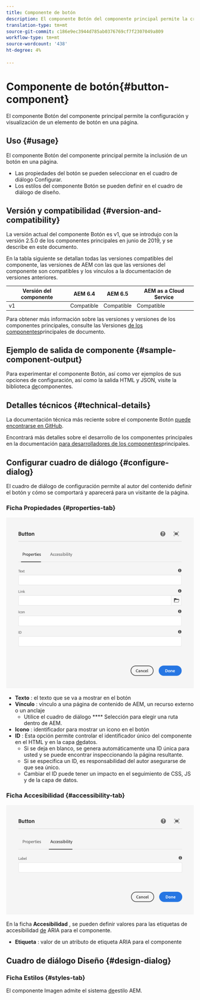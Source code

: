 ```yaml
---
title: Componente de botón
description: El componente Botón del componente principal permite la creación y visualización de un botón.
translation-type: tm+mt
source-git-commit: c186e9ec3944d785ab0376769cf7f2307049a809
workflow-type: tm+mt
source-wordcount: '438'
ht-degree: 4%

---
```



# Componente de botón{#button-component}

El componente Botón del componente principal permite la configuración y visualización de un elemento de botón en una página.

## Uso {#usage}

El componente Botón del componente principal permite la inclusión de un botón en una página.

* Las propiedades del botón se pueden seleccionar en el cuadro de diálogo [](#configure-dialog)Configurar.
* Los estilos del componente Botón se pueden definir en el cuadro de diálogo [](#design-dialog)de diseño.

## Versión y compatibilidad {#version-and-compatibility}

La versión actual del componente Botón es v1, que se introdujo con la versión 2.5.0 de los componentes principales en junio de 2019, y se describe en este documento.

En la tabla siguiente se detallan todas las versiones compatibles del componente, las versiones de AEM con las que las versiones del componente son compatibles y los vínculos a la documentación de versiones anteriores.

| Versión del componente | AEM 6.4   | AEM 6.5 | AEM as a Cloud Service |
|--- |--- |---|---|
| v1 | Compatible | Compatible | Compatible |

Para obtener más información sobre las versiones y versiones de los componentes principales, consulte las Versiones [de los componentes](/help/versions.md)principales de documento.

## Ejemplo de salida de componente {#sample-component-output}

Para experimentar el componente Botón, así como ver ejemplos de sus opciones de configuración, así como la salida HTML y JSON, visite la biblioteca [de](https://adobe.com/go/aem_cmp_library_button)componentes.

## Detalles técnicos {#technical-details}

La documentación técnica más reciente sobre el componente Botón [puede encontrarse en GitHub](https://adobe.com/go/aem_cmp_tech_button_v1).

Encontrará más detalles sobre el desarrollo de los componentes principales en la documentación [para desarrolladores de los componentes](/help/developing/overview.md)principales.

## Configurar cuadro de diálogo {#configure-dialog}

El cuadro de diálogo de configuración permite al autor del contenido definir el botón y cómo se comportará y aparecerá para un visitante de la página.

### Ficha Propiedades {#properties-tab}

![Ficha Propiedades del cuadro de diálogo de edición del componente Botón](/help/assets/button-edit-properties.png)

* **Texto** : el texto que se va a mostrar en el botón
* **Vínculo** : vínculo a una página de contenido de AEM, un recurso externo o un anclaje
   * Utilice el cuadro de diálogo **** Selección para elegir una ruta dentro de AEM.
* **Icono** : identificador para mostrar un icono en el botón
* **ID** : Esta opción permite controlar el identificador único del componente en el HTML y en la capa [de](/help/developing/data-layer/overview.md)datos.
   * Si se deja en blanco, se genera automáticamente una ID única para usted y se puede encontrar inspeccionando la página resultante.
   * Si se especifica un ID, es responsabilidad del autor asegurarse de que sea único.
   * Cambiar el ID puede tener un impacto en el seguimiento de CSS, JS y de la capa de datos.

### Ficha Accesibilidad {#accessibility-tab}

![Ficha Accesibilidad del cuadro de diálogo de edición del componente Botón](/help/assets/button-edit-accessibility.png)

En la ficha **Accesibilidad** , se pueden definir valores para las etiquetas de accesibilidad [de](https://www.w3.org/WAI/standards-guidelines/aria/) ARIA para el componente.

* **Etiqueta** : valor de un atributo de etiqueta ARIA para el componente

## Cuadro de diálogo Diseño {#design-dialog}

### Ficha Estilos {#styles-tab}

El componente Imagen admite el sistema [de](/help/get-started/authoring.md#component-styling)estilo AEM.

